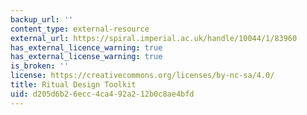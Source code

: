 ```yaml
---
backup_url: ''
content_type: external-resource
external_url: https://spiral.imperial.ac.uk/handle/10044/1/83960
has_external_licence_warning: true
has_external_license_warning: true
is_broken: ''
license: https://creativecommons.org/licenses/by-nc-sa/4.0/
title: Ritual Design Toolkit
uid: d205d6b2-6ecc-4ca4-92a2-12b0c8ae4bfd
---
```

